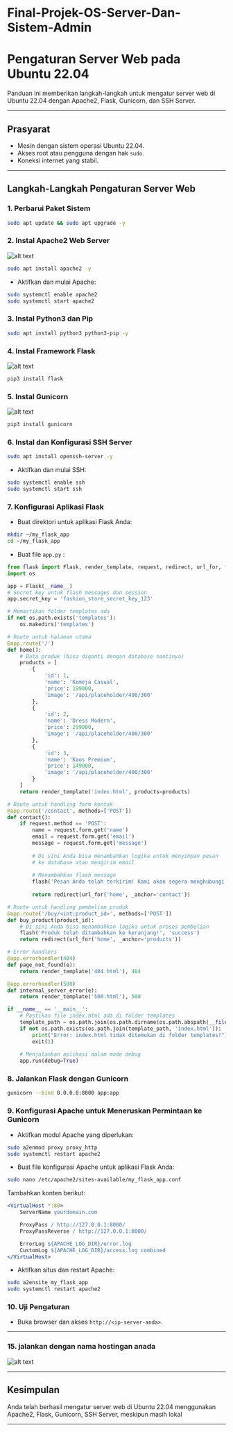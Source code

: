 # Final-Projek-OS-Server-Dan-Sistem-Admin

# Pengaturan Server Web pada Ubuntu 22.04

Panduan ini memberikan langkah-langkah untuk mengatur server web di Ubuntu 22.04 dengan Apache2, Flask, Gunicorn, dan SSH Server.

---

## Prasyarat

- Mesin dengan sistem operasi Ubuntu 22.04.
- Akses root atau pengguna dengan hak `sudo`.
- Koneksi internet yang stabil.

---

## Langkah-Langkah Pengaturan Server Web

### 1. Perbarui Paket Sistem
```bash
sudo apt update && sudo apt upgrade -y
```

### 2. Instal Apache2 Web Server

![alt text](https://github.com/Tuanvallen/FINAL-Projek-OS-Server-Sistem-Admiin/blob/main/Foto%20Instalasi/Apache_img.png?raw=true)

```bash
sudo apt install apache2 -y
```
- Aktifkan dan mulai Apache:
```bash
sudo systemctl enable apache2
sudo systemctl start apache2
```

### 3. Instal Python3 dan Pip
```bash
sudo apt install python3 python3-pip -y
```

### 4. Instal Framework Flask

![alt text](https://github.com/Tuanvallen/FINAL-Projek-OS-Server-Sistem-Admiin/blob/main/Foto%20Instalasi/flask1.png?raw=true)

```bash
pip3 install flask
```

### 5. Instal Gunicorn

![alt text](https://github.com/Tuanvallen/FINAL-Projek-OS-Server-Sistem-Admiin/blob/main/Foto%20Instalasi/Gunicorn.jpeg?raw=true)


```bash
pip3 install gunicorn
```

### 6. Instal dan Konfigurasi SSH Server
```bash
sudo apt install openssh-server -y
```
- Aktifkan dan mulai SSH:
```bash
sudo systemctl enable ssh
sudo systemctl start ssh
```

### 7. Konfigurasi Aplikasi Flask
- Buat direktori untuk aplikasi Flask Anda:
```bash
mkdir ~/my_flask_app
cd ~/my_flask_app
```
- Buat file `app.py` :
```python
from flask import Flask, render_template, request, redirect, url_for, flash
import os

app = Flask(__name__)
# Secret key untuk flash messages dan session
app.secret_key = 'fashion_store_secret_key_123'

# Memastikan folder templates ada
if not os.path.exists('templates'):
    os.makedirs('templates')

# Route untuk halaman utama
@app.route('/')
def home():
    # Data produk (bisa diganti dengan database nantinya)
    products = [
        {
            'id': 1,
            'name': 'Kemeja Casual',
            'price': 199000,
            'image': '/api/placeholder/400/300'
        },
        {
            'id': 2,
            'name': 'Dress Modern',
            'price': 299000,
            'image': '/api/placeholder/400/300'
        },
        {
            'id': 3,
            'name': 'Kaos Premium',
            'price': 149000,
            'image': '/api/placeholder/400/300'
        }
    ]
    return render_template('index.html', products=products)

# Route untuk handling form kontak
@app.route('/contact', methods=['POST'])
def contact():
    if request.method == 'POST':
        name = request.form.get('name')
        email = request.form.get('email')
        message = request.form.get('message')
        
        # Di sini Anda bisa menambahkan logika untuk menyimpan pesan
        # ke database atau mengirim email
        
        # Menambahkan flash message
        flash('Pesan Anda telah terkirim! Kami akan segera menghubungi Anda.', 'success')
        
        return redirect(url_for('home', _anchor='contact'))

# Route untuk handling pembelian produk
@app.route('/buy/<int:product_id>', methods=['POST'])
def buy_product(product_id):
    # Di sini Anda bisa menambahkan logika untuk proses pembelian
    flash('Produk telah ditambahkan ke keranjang!', 'success')
    return redirect(url_for('home', _anchor='products'))

# Error handlers
@app.errorhandler(404)
def page_not_found(e):
    return render_template('404.html'), 404

@app.errorhandler(500)
def internal_server_error(e):
    return render_template('500.html'), 500

if __name__ == '__main__':
    # Pastikan file index.html ada di folder templates
    template_path = os.path.join(os.path.dirname(os.path.abspath(__file__)), 'templates')
    if not os.path.exists(os.path.join(template_path, 'index.html')):
        print("Error: index.html tidak ditemukan di folder templates!")
        exit(1)
    
    # Menjalankan aplikasi dalam mode debug
    app.run(debug=True)
```

### 8. Jalankan Flask dengan Gunicorn
```bash
gunicorn --bind 0.0.0.0:8000 app:app
```

### 9. Konfigurasi Apache untuk Meneruskan Permintaan ke Gunicorn
- Aktifkan modul Apache yang diperlukan:
```bash
sudo a2enmod proxy proxy_http
sudo systemctl restart apache2
```
- Buat file konfigurasi Apache untuk aplikasi Flask Anda:
```bash
sudo nano /etc/apache2/sites-available/my_flask_app.conf
```
Tambahkan konten berikut:
```apache
<VirtualHost *:80>
    ServerName yourdomain.com

    ProxyPass / http://127.0.0.1:8000/
    ProxyPassReverse / http://127.0.0.1:8000/

    ErrorLog ${APACHE_LOG_DIR}/error.log
    CustomLog ${APACHE_LOG_DIR}/access.log combined
</VirtualHost>
```
- Aktifkan situs dan restart Apache:
```bash
sudo a2ensite my_flask_app
sudo systemctl restart apache2
```

### 10. Uji Pengaturan
- Buka browser dan akses `http://<ip-server-anda>`.
---


### 15. jalankan dengan nama hostingan anada

![alt text](https://github.com/Tuanvallen/FINAL-Projek-OS-Server-Sistem-Admiin/blob/main/Foto%20Instalasi/Screenshot%202024-12-22%20231801.png?raw=true)

---

## Kesimpulan
Anda telah berhasil mengatur server web di Ubuntu 22.04 menggunakan Apache2, Flask, Gunicorn, SSH Server, meskipun masih lokal

---
